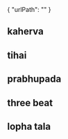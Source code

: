 <data>
{
    "urlPath": ""
}
</data>


## kaherva

## tihai

## prabhupada

## three beat

## lopha tala
